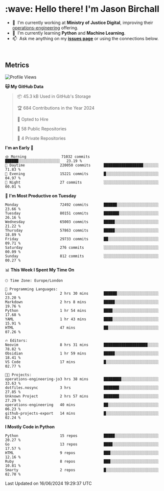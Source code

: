 <h1 align="left" id="jason-title">:wave: Hello there! I'm Jason Birchall</h1>

- :office: &nbsp;I'm currently working at **Ministry of Justice Digital**, improving their [operations-engineering](https://github.com/ministryofjustice/operations-engineering) offering.
- :seedling: &nbsp;I’m currently learning **Python** and **Machine Learning**.
- :mailbox: &nbsp;Ask me anything on my **[issues page]** or using the connections below.


<br>


<h2>Metrics</h2>

<!--START_SECTION:waka-->
![Profile Views](http://img.shields.io/badge/Profile%20Views-0-blue)

**🐱 My GitHub Data** 

> 📦 45.3 kB Used in GitHub's Storage 
 > 
> 🏆 684 Contributions in the Year 2024
 > 
> 💼 Opted to Hire
 > 
> 📜 58 Public Repositories 
 > 
> 🔑 4 Private Repositories 
 > 
**I'm an Early 🐤** 

```text
🌞 Morning                71032 commits       ██████░░░░░░░░░░░░░░░░░░░   23.19 % 
🌆 Daytime                220050 commits      ██████████████████░░░░░░░   71.83 % 
🌃 Evening                15221 commits       █░░░░░░░░░░░░░░░░░░░░░░░░   04.97 % 
🌙 Night                  27 commits          ░░░░░░░░░░░░░░░░░░░░░░░░░   00.01 % 
```
📅 **I'm Most Productive on Tuesday** 

```text
Monday                   72492 commits       ██████░░░░░░░░░░░░░░░░░░░   23.66 % 
Tuesday                  80151 commits       ███████░░░░░░░░░░░░░░░░░░   26.16 % 
Wednesday                65003 commits       █████░░░░░░░░░░░░░░░░░░░░   21.22 % 
Thursday                 57863 commits       █████░░░░░░░░░░░░░░░░░░░░   18.89 % 
Friday                   29733 commits       ██░░░░░░░░░░░░░░░░░░░░░░░   09.71 % 
Saturday                 276 commits         ░░░░░░░░░░░░░░░░░░░░░░░░░   00.09 % 
Sunday                   812 commits         ░░░░░░░░░░░░░░░░░░░░░░░░░   00.27 % 
```


📊 **This Week I Spent My Time On** 

```text
🕑︎ Time Zone: Europe/London

💬 Programming Languages: 
Lua                      2 hrs 30 mins       ██████░░░░░░░░░░░░░░░░░░░   23.20 % 
Markdown                 2 hrs 8 mins        █████░░░░░░░░░░░░░░░░░░░░   19.76 % 
Python                   1 hr 54 mins        ████░░░░░░░░░░░░░░░░░░░░░   17.68 % 
YAML                     1 hr 43 mins        ████░░░░░░░░░░░░░░░░░░░░░   15.91 % 
HTML                     47 mins             ██░░░░░░░░░░░░░░░░░░░░░░░   07.26 % 

🔥 Editors: 
Neovim                   8 hrs 31 mins       ████████████████████░░░░░   78.82 % 
Obsidian                 1 hr 59 mins        █████░░░░░░░░░░░░░░░░░░░░   18.41 % 
VS Code                  17 mins             █░░░░░░░░░░░░░░░░░░░░░░░░   02.77 % 

🐱‍💻 Projects: 
operations-engineering-jo3 hrs 38 mins       ████████░░░░░░░░░░░░░░░░░   33.63 % 
dotfiles.nosync          3 hrs               ███████░░░░░░░░░░░░░░░░░░   27.85 % 
Unknown Project          2 hrs 57 mins       ███████░░░░░░░░░░░░░░░░░░   27.29 % 
operations-engineering   40 mins             ██░░░░░░░░░░░░░░░░░░░░░░░   06.23 % 
github-projects-export   14 mins             █░░░░░░░░░░░░░░░░░░░░░░░░   02.24 % 
```

**I Mostly Code in Python** 

```text
Python                   15 repos            █████░░░░░░░░░░░░░░░░░░░░   20.27 % 
Go                       13 repos            ████░░░░░░░░░░░░░░░░░░░░░   17.57 % 
HTML                     9 repos             ███░░░░░░░░░░░░░░░░░░░░░░   12.16 % 
Ruby                     8 repos             ███░░░░░░░░░░░░░░░░░░░░░░   10.81 % 
Smarty                   2 repos             █░░░░░░░░░░░░░░░░░░░░░░░░   02.70 % 
```




 Last Updated on 16/06/2024 19:29:37 UTC
<!--END_SECTION:waka-->

<!-- links -->

[issues page]: https://github.com/jasonBirchall/jasonBirchall/issues "jasonBirchall/issues"
